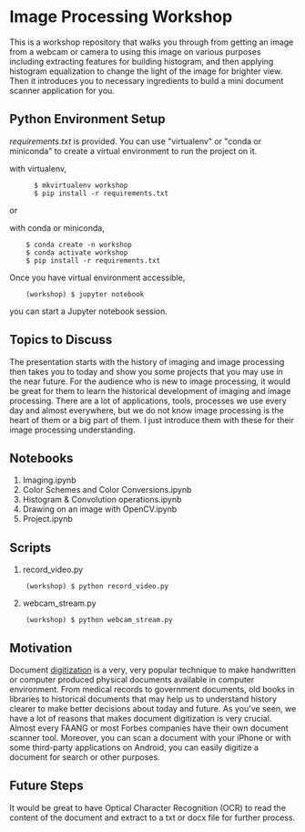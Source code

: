 # Image Processing Workshop


This is a workshop repository that walks you through from getting an image from a webcam or camera 
to using this image on various purposes including extracting features 
for building histogram, and then applying histogram equalization to change the light of the image for brighter view. Then it
introduces you to necessary ingredients to build a mini document scanner application for you.

## Python Environment Setup
_requirements.txt_ is provided. You can use "virtualenv" or "conda or miniconda" to create a virtual environment to run the project on it.

with virtualenv, 

```shell
      $ mkvirtualenv workshop
      $ pip install -r requirements.txt
```

or

with conda or miniconda,

```shell
    $ conda create -n workshop
    $ conda activate workshop
    $ pip install -r requirements.txt
```

Once you have virtual environment accessible,

```shell
    (workshop) $ jupyter notebook
```

you can start a Jupyter notebook session.


## Topics to Discuss
The presentation starts with the history of imaging and image processing 
then takes you to today and show you some projects that you may use in the near future. 
For the audience who is new to image processing, 
it would be great for them to learn the historical development of imaging and image processing. 
There are a lot of applications, tools, processes we use every day and almost everywhere, 
but we do not know image processing is the heart of them or a big part of them. 
I just introduce them with these for their image processing understanding.

## Notebooks
 1. Imaging.ipynb
 2. Color Schemes and Color Conversions.ipynb
 3. Histogram & Convolution operations.ipynb 
 4. Drawing on an image with OpenCV.ipynb
 5. Project.ipynb


## Scripts

 1. record_video.py

```shell
    (workshop) $ python record_video.py
```

 2. webcam_stream.py

```shell
    (workshop) $ python webcam_stream.py
```


## Motivation
Document [digitization](https://en.wikipedia.org/wiki/Digitization) is a very, very popular technique to make handwritten or computer produced physical documents available
in computer environment. From medical records to government documents, old books in libraries to historical documents 
that may help us to understand history clearer to make better decisions about today and future.
As you've seen, we have a lot of reasons that makes document digitization is very crucial. Almost every FAANG or most Forbes companies
have their own document scanner tool. Moreover, you can scan a document with your iPhone or 
with some third-party applications on Android, you can easily digitize a document for search or other purposes.



## Future Steps
It would be great to have Optical Character Recognition (OCR) to read the content of the document and extract to a txt or docx file for further process.


